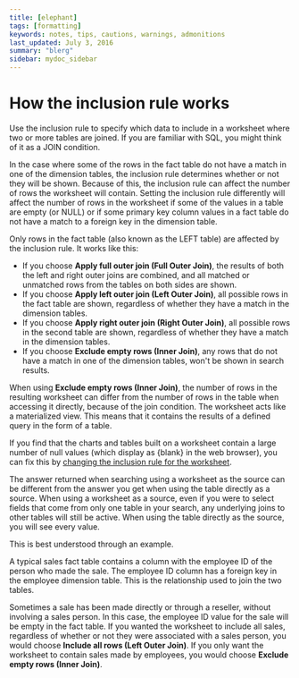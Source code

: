 ```yaml
---
title: [elephant]
tags: [formatting]
keywords: notes, tips, cautions, warnings, admonitions
last_updated: July 3, 2016
summary: "blerg"
sidebar: mydoc_sidebar
---
```

# How the inclusion rule works

Use the inclusion rule to specify which data to include in a worksheet where two or more tables are joined. If you are familiar with SQL, you might think of it as a JOIN condition.

In the case where some of the rows in the fact table do not have a match in one of the dimension tables, the inclusion rule determines whether or not they will be shown. Because of this, the inclusion rule can affect the number of rows the worksheet will contain. Setting the inclusion rule differently will affect the number of rows in the worksheet if some of the values in a table are empty \(or NULL\) or if some primary key column values in a fact table do not have a match to a foreign key in the dimension table.

Only rows in the fact table \(also known as the LEFT table\) are affected by the inclusion rule. It works like this:

-   If you choose **Apply full outer join \(Full Outer Join\)**, the results of both the left and right outer joins are combined, and all matched or unmatched rows from the tables on both sides are shown.
-   If you choose **Apply left outer join \(Left Outer Join\)**, all possible rows in the fact table are shown, regardless of whether they have a match in the dimension tables.
-   If you choose **Apply right outer join \(Right Outer Join\)**, all possible rows in the second table are shown, regardless of whether they have a match in the dimension tables.
-   If you choose **Exclude empty rows \(Inner Join\)**, any rows that do not have a match in one of the dimension tables, won't be shown in search results.

When using **Exclude empty rows \(Inner Join\)**, the number of rows in the resulting worksheet can differ from the number of rows in the table when accessing it directly, because of the join condition. The worksheet acts like a materialized view. This means that it contains the results of a defined query in the form of a table.

If you find that the charts and tables built on a worksheet contain a large number of null values \(which display as \{blank\} in the web browser\), you can fix this by [changing the inclusion rule for the worksheet](change_inclusion_rule.html#).

The answer returned when searching using a worksheet as the source can be different from the answer you get when using the table directly as a source. When using a worksheet as a source, even if you were to select fields that come from only one table in your search, any underlying joins to other tables will still be active. When using the table directly as the source, you will see every value.

This is best understood through an example.

A typical sales fact table contains a column with the employee ID of the person who made the sale. The employee ID column has a foreign key in the employee dimension table. This is the relationship used to join the two tables.

Sometimes a sale has been made directly or through a reseller, without involving a sales person. In this case, the employee ID value for the sale will be empty in the fact table. If you wanted the worksheet to include all sales, regardless of whether or not they were associated with a sales person, you would choose **Include all rows \(Left Outer Join\)**. If you only want the worksheet to contain sales made by employees, you would choose **Exclude empty rows \(Inner Join\)**.

